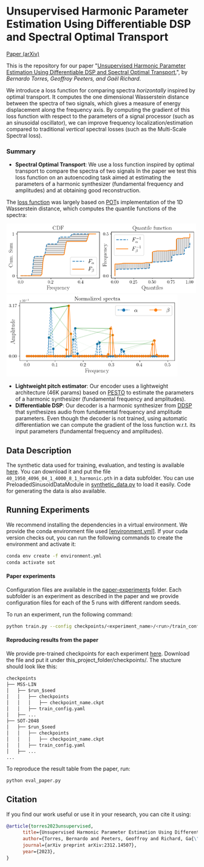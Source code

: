 # Unsupervised Harmonic Parameter Estimation Using Differentiable DSP and Spectral Optimal Transport

[Paper (arXiv)](https://arxiv.org/abs/2312.14507)

This is the repository for our paper "[Unsupervised Harmonic Parameter Estimation Using Differentiable DSP and Spectral Optimal Transport.](https://arxiv.org/abs/2312.14507)", by *Bernardo Torres, Geoffroy Peeters, and Gaël Richard*.

We introduce a loss function for comparing spectra *horizontally* inspired by optimal transport. It computes the one dimensional Wasserstein distance between the spectra of two signals, which gives a measure of energy displacement along the frequency axis. By computing the gradient of this loss function with respect to the parameters of a signal processor (such as an sinusoidal oscillator), we can improve frequency localization/estimation compared to traditional *vertical* spectral losses (such as the Multi-Scale Spectral loss).


### Summary
- **Spectral Optimal Transport**: We use a loss function inspired by optimal transport to compare the spectra of two signals
In the paper we test this loss function on an autoencoding task aimed at estimating the parameters of a harmonic synthesizer (fundamental frequency and amplitudes) and at obtaining good reconstruction.

The [loss function](https://github.com/bernardo-torres/1d-spectral-optimal-transport/blob/4ba751d4cc7b7427ce8a1e7e9ae8320d799deeff/losses.py#L89) was largely based on [POT](https://pythonot.github.io/)s implementation of the 1D Wasserstein distance, which computes the quantile functions of the spectra:

<!-- insert pdf figure from figures/fig.pdf -->
<img src="figures/quantiles_cdfs.png" width="500">
<img src="figures/spectra.png" width="450">



- **Lightweight pitch estimator**: Our encoder uses a lightweight architecture (46K params) based on [PESTO](https://github.com/SonyCSLParis/pesto/tree/master) to estimate the parameters of a harmonic synthesizer (fundamental frequency and amplitudes).
- **Differentiable DSP**: Our decoder is a harmonic synthesizer from [DDSP](https://openreview.net/pdf?id=B1x1ma4tDr) that synthesizes audio from fundamental frequency and amplitude parameters. Even though the decoder is not trained, using automatic differentiation we can compute the gradient of the loss function w.r.t. its input parameters (fundamental frequency and amplitudes).

## Data Description
The synthetic data used for training, evaluation, and testing is available [here](https://drive.google.com/file/d/1_aZzEK82Ko7IjXzyTFZqTtglwIbtnrL3/view?usp=sharing). You can download it and put the file `40_1950_4096_04_1_4000_8_1_harmonic.pth` in a data subfolder. You can use PreloadedSinusoidDataModule in [synthetic_data.py](synthetic_data.py) to load it easily. Code for generating the data is also available.

## Running Experiments

We recommend installing the dependencies in a virtual environment. We provide the conda environment file used [[environment.yml]](environment.yml). If your cuda version checks out, you can run the following commands to create the environment and activate it:

```bash
conda env create -f environment.yml
conda activate sot
```

#### Paper experiments

Configuration files are available in the [paper-experiments](paper-experiments) folder. Each subfolder is an experiment as described in the paper and we provide configuration files for each of the 5 runs with different random seeds.

To run an experiment, run the following command:
```bash
python train.py --config checkpoints/<experiment_name>/<run>/train_config.yaml
```

#### Reproducing results from the paper

We provide pre-trained checkpoints for each experiment [here](checkpoints). Download the file and put it under this_project_folder/checkpoints/. The stucture should look like this:
```
checkpoints
├── MSS-LIN
│   ├── $run_$seed
│   │   ├── checkpoints
│   │   │   ├── checkpoint_name.ckpt
│   │   ├── train_config.yaml
│   ├── ...
├── SOT-2048
│   ├── $run_$seed
│   │   ├── checkpoints
│   │   │   ├── checkpoint_name.ckpt
│   │   ├── train_config.yaml
│   ├── ...
...
```


To reproduce the result table from the paper, run:
```bash
python eval_paper.py
```



## Citation
If you find our work useful or use it in your research, you can cite it using:

```bibtex
@article{torres2023unsupervised,
      title={Unsupervised Harmonic Parameter Estimation Using Differentiable DSP and Spectral Optimal Transport}, 
      author={Torres, Bernardo and Peeters, Geoffroy and Richard, Ga{\"e}l},
      journal={arXiv preprint arXiv:2312.14507},
      year={2023},
}

```
